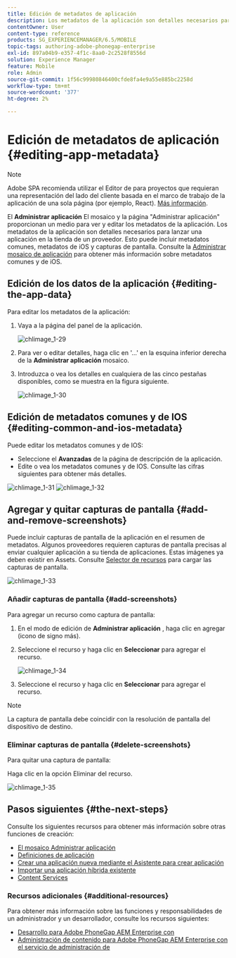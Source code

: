 ```yaml
---
title: Edición de metadatos de aplicación
description: Los metadatos de la aplicación son detalles necesarios para lanzar una aplicación en la tienda de un proveedor. Siga esta página para obtener más información sobre la edición de datos de la aplicación.
contentOwner: User
content-type: reference
products: SG_EXPERIENCEMANAGER/6.5/MOBILE
topic-tags: authoring-adobe-phonegap-enterprise
exl-id: 897a04b9-e357-4f1c-8aa0-2c2528f8556d
solution: Experience Manager
feature: Mobile
role: Admin
source-git-commit: 1f56c99980846400cfde8fa4e9a55e885bc2258d
workflow-type: tm+mt
source-wordcount: '377'
ht-degree: 2%

---
```


# Edición de metadatos de aplicación {#editing-app-metadata}

>[!NOTE]
>
>Adobe SPA recomienda utilizar el Editor de para proyectos que requieran una representación del lado del cliente basada en el marco de trabajo de la aplicación de una sola página (por ejemplo, React). [Más información](/help/sites-developing/spa-overview.md).

El **Administrar aplicación** El mosaico y la página &quot;Administrar aplicación&quot; proporcionan un medio para ver y editar los metadatos de la aplicación. Los metadatos de la aplicación son detalles necesarios para lanzar una aplicación en la tienda de un proveedor. Esto puede incluir metadatos comunes, metadatos de iOS y capturas de pantalla. Consulte la [Administrar mosaico de aplicación](/help/mobile/phonegap-app-details-tile.md) para obtener más información sobre metadatos comunes y de iOS.

## Edición de los datos de la aplicación {#editing-the-app-data}

Para editar los metadatos de la aplicación:

1. Vaya a la página del panel de la aplicación.

   ![chlimage_1-29](assets/chlimage_1-29.png)

1. Para ver o editar detalles, haga clic en &#39;...&#39; en la esquina inferior derecha de la **Administrar aplicación** mosaico.

1. Introduzca o vea los detalles en cualquiera de las cinco pestañas disponibles, como se muestra en la figura siguiente.

   ![chlimage_1-30](assets/chlimage_1-30.png)

## Edición de metadatos comunes y de IOS {#editing-common-and-ios-metadata}

Puede editar los metadatos comunes y de IOS:

* Seleccione el **Avanzadas** de la página de descripción de la aplicación.
* Edite o vea los metadatos comunes y de IOS. Consulte las cifras siguientes para obtener más detalles.

![chlimage_1-31](assets/chlimage_1-31.png) ![chlimage_1-32](assets/chlimage_1-32.png)

## Agregar y quitar capturas de pantalla {#add-and-remove-screenshots}

Puede incluir capturas de pantalla de la aplicación en el resumen de metadatos. Algunos proveedores requieren capturas de pantalla precisas al enviar cualquier aplicación a su tienda de aplicaciones. Estas imágenes ya deben existir en Assets. Consulte [Selector de recursos](../assets/search-assets.md#assetpicker) para cargar las capturas de pantalla.

![chlimage_1-33](assets/chlimage_1-33.png)

### Añadir capturas de pantalla {#add-screenshots}

Para agregar un recurso como captura de pantalla:

1. En el modo de edición de **Administrar aplicación** , haga clic en agregar (icono de signo más).
1. Seleccione el recurso y haga clic en **Seleccionar** para agregar el recurso.

   ![chlimage_1-34](assets/chlimage_1-34.png)

1. Seleccione el recurso y haga clic en **Seleccionar** para agregar el recurso.

>[!NOTE]
>
>La captura de pantalla debe coincidir con la resolución de pantalla del dispositivo de destino.

### Eliminar capturas de pantalla {#delete-screenshots}

Para quitar una captura de pantalla:

Haga clic en la opción Eliminar del recurso.

![chlimage_1-35](assets/chlimage_1-35.png)

## Pasos siguientes {#the-next-steps}

Consulte los siguientes recursos para obtener más información sobre otras funciones de creación:

* [El mosaico Administrar aplicación](/help/mobile/phonegap-app-details-tile.md)
* [Definiciones de aplicación](/help/mobile/phonegap-app-definitions.md)
* [Crear una aplicación nueva mediante el Asistente para crear aplicación](/help/mobile/phonegap-create-new-app.md)
* [Importar una aplicación híbrida existente](/help/mobile/phonegap-adding-content-to-imported-app.md)
* [Content Services](/help/mobile/develop-content-as-a-service.md)

### Recursos adicionales {#additional-resources}

Para obtener más información sobre las funciones y responsabilidades de un administrador y un desarrollador, consulte los recursos siguientes:

* [Desarrollo para Adobe PhoneGap AEM Enterprise con](/help/mobile/developing-in-phonegap.md)
* [Administración de contenido para Adobe PhoneGap AEM Enterprise con el servicio de administración de](/help/mobile/administer-phonegap.md)
